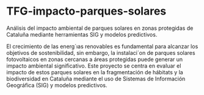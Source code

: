 # TFG-impacto-parques-solares
Análisis del impacto ambiental de parques solares en zonas protegidas de Cataluña mediante herramientas SIG y modelos predictivos.

El crecimiento de las energ´ıas renovables es fundamental para alcanzar los objetivos de sostenibilidad, sin embargo, la instalaci´on de parques solares fotovoltaicos en zonas cercanas a áreas protegidas puede generar un impacto ambiental significativo.
Este proyecto se centra en evaluar el impacto de estos parques solares en la fragmentación de hábitats y la biodiversidad en Cataluña mediante el uso de Sistemas de Información Geográfica (SIG) y modelos predictivos.
